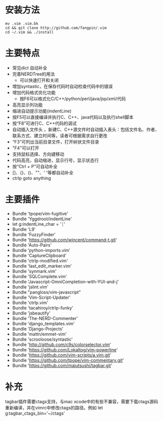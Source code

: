 # 安装方法

    mv .vim .vim.bk
    cd && git clone http://github.com/fangpin/.vim
	cd ~/.vim && ./install
	
# 主要特点

- 常见dict 自动补全
- 完善NERDTree的用法
	- <F3>可以快速打开和关闭
- 增加syntastic，在保存代码时自动检查代码中的错误
- 增加代码格式优化功能
	- 按F6可以格式化C/C++/python/perl/java/jsp/xml/代码
- 高亮显示列功能
- 缩进自动提示功能(indentLine)
- 按F5可以直接编译并执行C、C++、java代码以及执行shell脚本
- 按“F8”可进行C、C++代码的调试
- 自动插入文件头 ，新建C、C++源文件时自动插入表头：包括文件名、作者、联系方式、建立时间等，读者可根据需求自行更改
- “F3”可列出当前目录文件，打开树状文件目录
- "F4"可以打开
- 支持鼠标选择、方向键移动
- 代码高亮，自动缩进，显示行号，显示状态行
- 按“Ctrl + P”可自动补全
- []、{}、()、""、' '等都自动补全
- ctrlp goto anything

# 主要插件
- Bundle 'tpope/vim-fugitive'
- Bundle 'Yggdroot/indentLine'
- let g:indentLine_char = '┊'
- Bundle 'L9'
- Bundle 'FuzzyFinder'
- Bundle 'https://github.com/wincent/command-t.git'
- Bundle 'Auto-Pairs'
- Bundle 'python-imports.vim'
- Bundle 'CaptureClipboard'
- Bundle 'ctrlp-modified.vim'
- Bundle 'last_edit_marker.vim'
- Bundle 'synmark.vim'
- Bundle 'SQLComplete.vim'
- Bundle 'Javascript-OmniCompletion-with-YUI-and-j'
- Bundle 'jslint.vim'
- Bundle "pangloss/vim-javascript"
- Bundle 'Vim-Script-Updater'
- Bundle 'ctrlp.vim'
- Bundle 'tacahiroy/ctrlp-funky'
- Bundle 'jsbeautify'
- Bundle 'The-NERD-Commenter'
- Bundle 'django_templates.vim'
- Bundle 'Django-Projects'
- Bundle 'mattn/emmet-vim'
- Bundle 'scrooloose/syntastic'
- Bundle 'http://github.com/c9s/colorselector.vim'
- Bundle 'https://github.com/Lokaltog/vim-powerline'
- Bundle 'https://github.com/vim-scripts/a.vim.git'
- Bundle 'https://github.com/tpope/vim-commentary.git'
- Bundle 'https://github.com/majutsushi/tagbar.git'


# 补充
tagbar插件需要ctags支持，与mac xcode中的有些不兼容，需要下载ctags源码重新编译，并在vimrc中修改ctags的路径。例如  let g:tagbar_ctags_bin='~/ctags'
